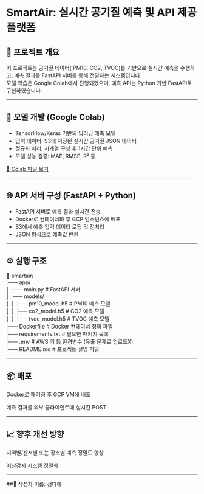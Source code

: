 # SmartAir: 실시간 공기질 예측 및 API 제공 플랫폼

## 📌 프로젝트 개요

이 프로젝트는 공기질 데이터( PM10, CO2, TVOC)를 기반으로 실시간 예측을 수행하고, 예측 결과를 FastAPI 서버를 통해 전달하는 시스템입니다.  
모델 학습은 Google Colab에서 진행되었으며, 예측 API는 Python 기반 FastAPI로 구현하였습니다.

---

## 🧠 모델 개발 (Google Colab)

- TensorFlow/Keras 기반의 딥러닝 예측 모델
- 입력 데이터: S3에 저장된 실시간 공기질 JSON 데이터
- 정규화 처리, 시계열 구성 후 1시간 단위 예측
- 모델 성능 검증: MAE, RMSE, R² 등

[📎 Colab 파일 보기]([https://colab.research.google.com/drive/your_colab_link_here](https://colab.research.google.com/drive/1Xn7auVeNUPyOFPFwBX6cxtmE7nmH6w00?usp=sharing))

---

## 🌐 API 서버 구성 (FastAPI + Python)

- FastAPI 서버로 예측 결과 실시간 전송
- Docker로 컨테이너화 후 GCP 인스턴스에 배포
- S3에서 예측 입력 데이터 로딩 및 전처리
- JSON 형식으로 예측값 반환

---

## ⚙️ 실행 구조
📁 smartair/  
├── app/  
│   ├── main.py              # FastAPI 서버  
│   ├── models/  
│   │   ├── pm10_model.h5    # PM10 예측 모델  
│   │   ├── co2_model.h5     # CO2 예측 모델  
│   │   └── tvoc_model.h5    # TVOC 예측 모델  
├── Dockerfile               # Docker 컨테이너 정의 파일  
├── requirements.txt         # 필요한 패키지 목록  
├── .env                     # AWS 키 등 환경변수 (유출 문제로 업로드X)  
└── README.md                # 프로젝트 설명 파일  
 

---

## 📦 배포
Docker로 패키징 후 GCP VM에 배포

예측 결과를 외부 클라이언트에 실시간 POST

---

## 📈 향후 개선 방향
지역별/센서별 또는 장소별 예측 정밀도 향상

이상감지 시스템 정밀화

---

##📝 작성자
이름: 정다혜
